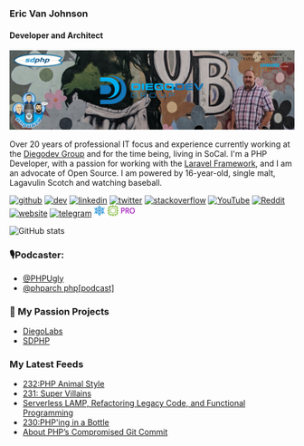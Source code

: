 ### Eric Van Johnson
#### Developer and Architect
![Developer and Architect](https://github.com/ericvanjohnson/ericvanjohnson/blob/master/images/banner-OB.png)

Over 20 years of professional IT focus and experience currently working at the [Diegodev Group](https://github.com/DiegoDevGroup) and for the time being, living in SoCal. I'm a PHP Developer, with a passion for working with the [Laravel Framework](https://laravel.com), and I am an advocate of Open Source. I am powered by 16-year-old, single malt, Lagavulin Scotch and watching baseball.

[<img src='https://cdn.jsdelivr.net/npm/simple-icons@3.0.1/icons/github.svg' alt='github' height='20'>](https://github.com/ericvanjohnson)  [<img src='https://cdn.jsdelivr.net/npm/simple-icons@3.0.1/icons/dev-dot-to.svg' alt='dev' height='20'>](https://dev.to/ericvanjohnson)  [<img src='https://cdn.jsdelivr.net/npm/simple-icons@3.0.1/icons/linkedin.svg' alt='linkedin' height='20'>](https://www.linkedin.com/in/vanjohnson/)  [<img src='https://cdn.jsdelivr.net/npm/simple-icons@3.0.1/icons/twitter.svg' alt='twitter' height='20'>](https://twitter.com/shocm)  [<img src='https://cdn.jsdelivr.net/npm/simple-icons@3.0.1/icons/stackoverflow.svg' alt='stackoverflow' height='20'>](https://stackoverflow.com/users/560190)  [<img src='https://cdn.jsdelivr.net/npm/simple-icons@3.0.1/icons/youtube.svg' alt='YouTube' height='20'>](https://www.youtube.com/channel/phpugly)  [<img src='https://cdn.jsdelivr.net/npm/simple-icons@3.0.1/icons/reddit.svg' alt='Reddit' height='20'>](https://www.reddit.com/user/shocm)  [<img src='https://cdn.jsdelivr.net/npm/simple-icons@3.0.1/icons/icloud.svg' alt='website' height='20'>](https://diegodev.com)  [<img src='https://cdn.jsdelivr.net/npm/simple-icons@3.0.1/icons/telegram.svg' alt='telegram' height='20'>](https://t.me/ericvanjohnson) <a href='https://archiveprogram.github.com/'><img src='https://raw.githubusercontent.com/acervenky/animated-github-badges/master/assets/acbadge.gif' width='20' height='20'></a> <a href='https://docs.github.com/en/developers'><img src='https://raw.githubusercontent.com/acervenky/animated-github-badges/master/assets/devbadge.gif' width='20' height='20'></a> <a href='https://github.com/pricing'><img src='https://raw.githubusercontent.com/acervenky/animated-github-badges/master/assets/pro.gif' width='25' height='20'></a>

![GitHub stats](https://github-readme-stats.vercel.app/api?username=ericvanjohnson&show_icons=true)  

 ### 🎙Podcaster: 
 - [@PHPUgly](https://twitter.com/phpugly)
 - [@phparch php[podcast]](https://twitter.com/phparch)
 
### 💙 My Passion Projects
- [DiegoLabs](https://github.com/DiegoLabs)
- [SDPHP](https://twitter.com/sdphp)

### My Latest Feeds
<!-- BLOG-POST-LIST:START -->
- [232:PHP Animal Style](https://www.phpugly.com/episodes/232-Ds3yxXlh)
- [231: Super Villains](https://www.phpugly.com/episodes/231-F6GwTeJ6)
- [Serverless LAMP, Refactoring Legacy Code, and Functional Programming](https://www.phparch.com/podcast/serverless-lamp-refactoring-legacy-code-and-functional-programming/?utm_source=rss&utm_medium=rss&utm_campaign=serverless-lamp-refactoring-legacy-code-and-functional-programming)
- [230:PHP'ing in a Bottle](https://www.phpugly.com/episodes/230-PMW1Mre_)
- [About PHP’s Compromised Git Commit](https://www.phparch.com/podcast/about-phps-compromised-git-commit/?utm_source=rss&utm_medium=rss&utm_campaign=about-phps-compromised-git-commit)
<!-- BLOG-POST-LIST:END -->
